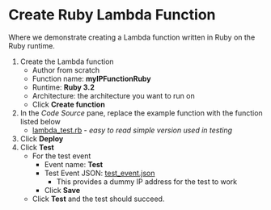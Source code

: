 # Create Ruby Lambda Function
Where we demonstrate creating a Lambda function written in Ruby on the Ruby runtime.

1. Create the Lambda function
    - Author from scratch
    - Function name: **myIPFunctionRuby**
    - Runtime: **Ruby 3.2**
    - Architecture: the architecture you want to run on
    - Click **Create function**
2. In the *Code Source* pane, replace the example function with the function listed below
    - [lambda_test.rb](lambda_test.rb) - *easy to read simple version used in testing*
3. Click **Deploy**
4. Click **Test**
    - For the test event
      - Event name: **Test**
      - Test Event JSON: [test_event.json](test_event.json)
        - This provides a dummy IP address for the test to work
      - Click **Save**
    - Click **Test** and the test should succeed.
